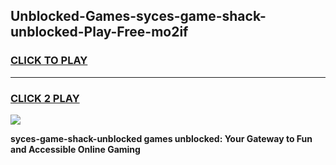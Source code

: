 
## Unblocked-Games-syces-game-shack-unblocked-Play-Free-mo2if
<h3>
<a href="https://premium76.site?title=syces-game-shack-unblocked&ref=23A">CLICK TO PLAY</a></h3>
<hr>

<h3>
<a href="https://premium76.site?title=syces-game-shack-unblocked&ref=23A">CLICK 2 PLAY</a>
  
</h3>

<a href="https://premium76.site?title=syces-game-shack-unblocked&ref=23A"><img src="https://clearcache.store/games.png"></a>


**syces-game-shack-unblocked games unblocked: Your Gateway to Fun and Accessible Online Gaming**
